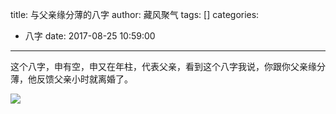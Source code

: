 title: 与父亲缘分薄的八字
author: 藏风聚气
tags: []
categories:
  - 八字
date: 2017-08-25 10:59:00
---
这个八字，申有空，申又在年柱，代表父亲，看到这个八字我说，你跟你父亲缘分薄，他反馈父亲小时就离婚了。

![](http://fs-image.pull.net.cn/17-8-25/91207784.jpg!800)
